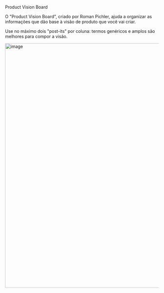 Product Vision Board

O "Product Vision Board", criado por Roman Pichler, ajuda a organizar as informações que dão base à visão de produto que você vai criar. 

Use no máximo dois "post-its" por coluna: termos genéricos e amplos são melhores para compor a visão.

<img width="800" alt="image" src="https://github.com/aevilesaguiar/Ferramentas-para-Product-Managers/assets/52088444/3bafb659-62f9-4656-8318-f7e7da70f77e">
